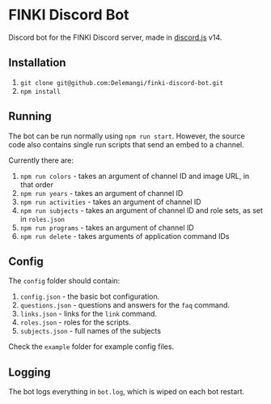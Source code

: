 # FINKI Discord Bot

Discord bot for the FINKI Discord server, made in [discord.js](https://github.com/discordjs/discord.js) v14.

## Installation

1. `git clone git@github.com:Delemangi/finki-discord-bot.git`
2. `npm install`

## Running

The bot can be run normally using `npm run start`. However, the source code also contains single run scripts that send an embed to a channel.

Currently there are:

1. `npm run colors` - takes an argument of channel ID and image URL, in that order
2. `npm run years` - takes an argument of channel ID
3. `npm run activities` - takes an argument of channel ID
4. `npm run subjects` - takes an argument of channel ID and role sets, as set in `roles.json`
5. `npm run programs` - takes an argument of channel ID
6. `npm run delete` - takes arguments of application command IDs

## Config

The `config` folder should contain:

1. `config.json` - the basic bot configuration.
2. `questions.json` - questions and answers for the `faq` command.
3. `links.json` - links for the `link` command.
4. `roles.json` - roles for the scripts.
5. `subjects.json` - full names of the subjects

Check the `example` folder for example config files.

## Logging

The bot logs everything in `bot.log`, which is wiped on each bot restart.
